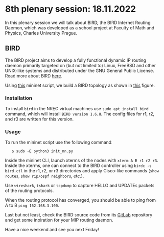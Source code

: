 # 8th plenary session: 18.11.2022 #

In this plenary session we will talk about BIRD, the BIRD Internet Routing Daemon,
which was developed as a school project at Faculty of Math and Physics, Charles
University Prague.

## BIRD ##

The BIRD project aims to develop a fully functional dynamic IP routing daemon
primarily targeted on (but not limited to) Linux, FreeBSD and other UNIX-like
systems and distributed under the GNU General Public License. Read more about
BIRD [here](https://bird.network.cz/).  


Using
[this](https://github.com/kr1stj0n/plenaries-in3230-in4230-h22/blob/main/p8_18-11-2022/init_mn.py)
mininet script, we build a BIRD topology as shown in
[this](https://github.com/kr1stj0n/plenaries-in3230-in4230-h22/blob/main/p8_18-11-2022/bird_topology.png)
figure.  

### Installation ###

To install `bird` in the NREC virtual machines use `sudo apt install bird`
command, which will install `BIRD version 1.6.8`. The config files for r1, r2,
and r3 are written for this version.  

### Usage ###

To run the mininet script use the following command:

```
   $ sudo -E python3 init_mn.py
```

Inside the mininet CLI, launch xterms of the nodes with `xterm A B r1 r2 r3`.
Inside the xterms, one can connect to the BIRD controller using `birdc -s
bird.ctl` in the r1, r2, or r3 directories and apply Cisco-like commands (`show
routes`, `show rip/ospf neighbors`, etc.).  

Use `wireshark`, `tshark` or `tcpdump` to capture HELLO and UPDATEs packets of
the routing protocols.  

When the routing protocol has converged, you should be able to ping from A to B
`ping 162.168.3.100`.  

Last but not least, check the BIRD source code from its
[GitLab](https://gitlab.nic.cz/labs/bird) repository and get some inpiration for
your MIP routing daemon.  

Have a nice weekend and see you next Friday!
